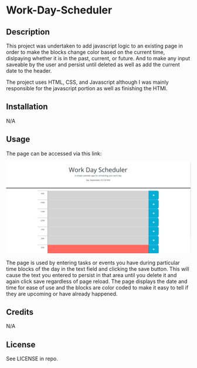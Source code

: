 # Work-Day-Scheduler

## Description

This project was undertaken to add javascript logic to an existing page in order to make the blocks change color based on the current time, dislpaying whether it is in the past, current, or future. And to make any input saveable by the user and persist until deleted as well as add the current date to the header.

The project uses HTML, CSS, and Javascript although I was mainly responsible for the javascript portion as well as finishing the HTMl.

## Installation

N/A

## Usage

The page can be accessed via this link: 

![screenshot of the page](./assets/img/README-screenshot.png)

The page is used by entering tasks or events you have during particular time blocks of the day in the text field and clicking the save button. This will cause the text you entered to persist in that area until you delete it and again click save regardless of page reload. The page displays the date and time for ease of use and the blocks are color coded to make it easy to tell if they are upcoming or have already happened. 

## Credits
N/A

## License
See LICENSE in repo.